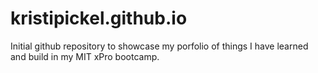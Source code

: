# kristipickel.github.io

Initial github repository to showcase my porfolio of things I have learned and build in my MIT xPro bootcamp. 

